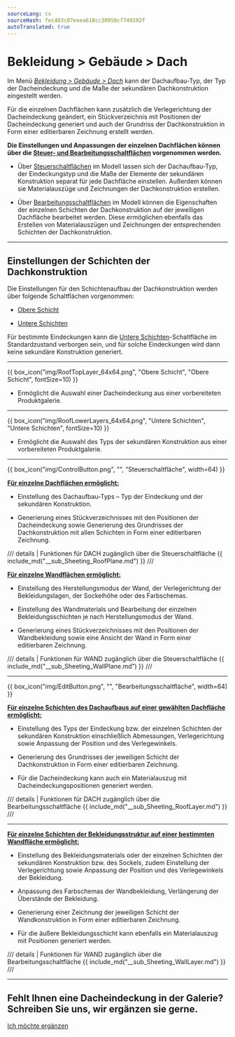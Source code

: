 ```yaml
---
sourceLang: cs
sourceHash: fec403c07eeea618cc30950cf749192f
autoTranslated: true
---
```


# Bekleidung &gt; Gebäude &gt; Dach

<p>Im Menü <u><i>Bekleidung &gt; Gebäude &gt; Dach</i></u> kann der Dachaufbau-Typ, der Typ der Dacheindeckung und die Maße der sekundären Dachkonstruktion eingestellt werden.</p>

<p>Für die einzelnen Dachflächen kann zusätzlich die Verlegerichtung der Dacheindeckung geändert, ein Stückverzeichnis mit Positionen der Dacheindeckung generiert und auch der Grundriss der Dachkonstruktion in Form einer editierbaren Zeichnung erstellt werden.</p>

<p><b>Die Einstellungen und Anpassungen der einzelnen Dachflächen können über die <u>Steuer- und Bearbeitungsschaltflächen</u> vorgenommen werden.</b></p>

<ul>
  <li><p>Über <u>Steuerschaltflächen</u> im Modell lassen sich der Dachaufbau-Typ, der Eindeckungstyp und die Maße der Elemente der sekundären Konstruktion separat für jede Dachfläche einstellen. Außerdem können sie Materialauszüge und Zeichnungen der Dachkonstruktion erstellen.</p></li>
  <li><p>Über <u>Bearbeitungsschaltflächen</u> im Modell können die Eigenschaften der einzelnen Schichten der Dachkonstruktion auf der jeweiligen Dachfläche bearbeitet werden. Diese ermöglichen ebenfalls das Erstellen von Materialauszügen und Zeichnungen der entsprechenden Schichten der Dachkonstruktion.</p></li>
</ul>

<hr class="main">

<h2>Einstellungen der Schichten der Dachkonstruktion</h2>
<p>Die Einstellungen für den Schichtenaufbau der Dachkonstruktion werden über folgende Schaltflächen vorgenommen:</p>

<ul>
  <li><p><u>Obere Schicht</u></p></li>
  <li><p><u>Untere Schichten</u></p></li>
</ul>

<p>
Für bestimmte Eindeckungen kann die <u>Untere Schichten</u>-Schaltfläche im Standardzustand verborgen sein, und für solche Eindeckungen wird dann keine sekundäre Konstruktion generiert.
</p> 

<hr>

{{ box_icon("img/RoofTopLayer_64x64.png", "Obere Schicht", "Obere Schicht", fontSize=10) }}
<ul>
  <li><p>Ermöglicht die Auswahl einer Dacheindeckung aus einer vorbereiteten Produktgalerie.</p></li>
</ul>

<hr>

{{ box_icon("img/RoofLowerLayers_64x64.png", "Untere Schichten", "Untere Schichten", fontSize=10) }}
<ul>
  <li><p>Ermöglicht die Auswahl des Typs der sekundären Konstruktion aus einer vorbereiteten Produktgalerie.</p></li>
</ul>

<hr class="main">

{{ box_icon("img/ControlButton.png", "", "Steuerschaltfläche", width=64) }}

<p><b><u>Für einzelne Dachflächen ermöglicht:</u></b></p>
<ul>
  <li><p>Einstellung des Dachaufbau-Typs – Typ der Eindeckung und der sekundären Konstruktion.</p></li>
  <li><p>Generierung eines Stückverzeichnisses mit den Positionen der Dacheindeckung sowie Generierung des Grundrisses der Dachkonstruktion mit allen Schichten in Form einer editierbaren Zeichnung.</p></li>
</ul>

/// details | Funktionen für DACH zugänglich über die Steuerschaltfläche
{{ include_md("__sub_Sheeting_RoofPlane.md") }}
///

<p><b><u>Für einzelne Wandflächen ermöglicht:</u></b></p>
<ul>
<li><p>Einstellung des Herstellungsmodus der Wand, der Verlegerichtung der Bekleidungslagen, der Sockelhöhe oder des Farbschemas.</p></li>
<li><p>Einstellung des Wandmaterials und Bearbeitung der einzelnen Bekleidungsschichten je nach Herstellungsmodus der Wand.</p></li>
<li><p>Generierung eines Stückverzeichnisses mit den Positionen der Wandbekleidung sowie eine Ansicht der Wand in Form einer editierbaren Zeichnung.</p></li>
</ul>

/// details | Funktionen für WAND zugänglich über die Steuerschaltfläche
{{ include_md("__sub_Sheeting_WallPlane.md") }}
///


<hr class="main">

{{ box_icon("img/EditButton.png", "", "Bearbeitungsschaltfläche", width=64) }}

<p><b><u>Für einzelne Schichten des Dachaufbaus auf einer gewählten Dachfläche ermöglicht:</u></b></p>
<ul>
  <li><p>Einstellung des Typs der Eindeckung bzw. der einzelnen Schichten der sekundären Konstruktion einschließlich Abmessungen, Verlegerichtung sowie Anpassung der Position und des Verlegewinkels.</p></li>
  <li><p>Generierung des Grundrisses der jeweiligen Schicht der Dachkonstruktion in Form einer editierbaren Zeichnung.</p></li>
  <li><p>Für die Dacheindeckung kann auch ein Materialauszug mit Dacheindeckungspositionen generiert werden.</p></li>
</ul>

/// details | Funktionen für DACH zugänglich über die Bearbeitungsschaltfläche
{{ include_md("__sub_Sheeting_RoofLayer.md") }}
///


<hr class="main">


<p><b><u>Für einzelne Schichten der Bekleidungsstruktur auf einer bestimmten Wandfläche ermöglicht:</u></b></p>
<ul>
<li><p>Einstellung des Bekleidungsmaterials oder der einzelnen Schichten der sekundären Konstruktion bzw. des Sockels, zudem Einstellung der Verlegerichtung sowie Anpassung der Position und des Verlegewinkels der Bekleidung.</p></li>
<li><p>Anpassung des Farbschemas der Wandbekleidung, Verlängerung der Überstände der Bekleidung.</p></li> 
<li><p>Generierung einer Zeichnung der jeweiligen Schicht der Wandkonstruktion in Form einer editierbaren Zeichnung.</p></li>
<li><p>Für die äußere Bekleidungsschicht kann ebenfalls ein Materialauszug mit Positionen generiert werden.</p></li>
</ul>

/// details | Funktionen für WAND zugänglich über die Bearbeitungsschaltfläche
{{ include_md("__sub_Sheeting_WallLayer.md") }}
///


<hr class="main">

<h2>Fehlt Ihnen eine Dacheindeckung in der Galerie? Schreiben Sie uns, wir ergänzen sie gerne.</h2>
<a href="mailto:jiri.podval@histruct.com?subject=Anfrage zum HiStruct Gebäudekonfigurator" class="btn">
  Ich möchte ergänzen
</a>

<!-- product: HiStruct Building Configurator -->